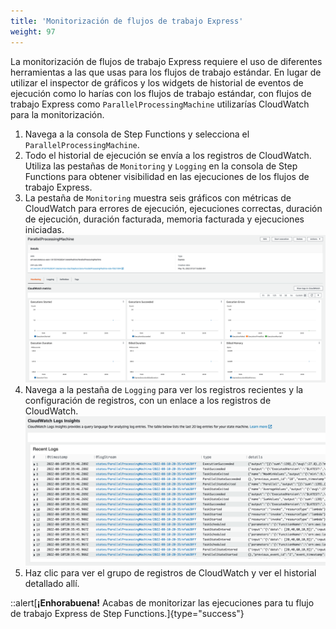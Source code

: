 ```yaml
---
title: 'Monitorización de flujos de trabajo Express'
weight: 97
---
```


La monitorización de flujos de trabajo Express requiere el uso de diferentes herramientas a las que usas para los flujos de trabajo estándar. En lugar de utilizar el inspector de gráficos y los widgets de historial de eventos de ejecución como lo harías con los flujos de trabajo estándar, con flujos de trabajo Express como `ParallelProcessingMachine` utilizarías CloudWatch para la monitorización.

1. Navega a la consola de Step Functions y selecciona el `ParallelProcessingMachine`.
2. Todo el historial de ejecución se envía a los registros de CloudWatch. Utiliza las pestañas de `Monitoring` y `Logging` en la consola de Step Functions para obtener visibilidad en las ejecuciones de los flujos de trabajo Express.
3. La pestaña de `Monitoring` muestra seis gráficos con métricas de CloudWatch para errores de ejecución, ejecuciones correctas, duración de ejecución, duración facturada, memoria facturada y ejecuciones iniciadas.
    ![](/static/img/module-7/express-workflows-metrics.png)
4. Navega a la pestaña de `Logging` para ver los registros recientes y la configuración de registros, con un enlace a los registros de CloudWatch.
    ![](/static/img/module-7/express-workflows-logs.png)
5. Haz clic para ver el grupo de registros de CloudWatch y ver el historial detallado allí.

::alert[**¡Enhorabuena!** Acabas de monitorizar las ejecuciones para tu flujo de trabajo Express de Step Functions.]{type="success"}
